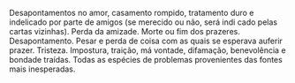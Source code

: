 Desapontamentos no amor, casamento rompido, tratamento duro e indelicado por
parte de amigos (se merecido ou não, será indi cado pelas cartas vizinhas).
Perda da amizade. Morte ou fim dos prazeres. Desapontamento. Pesar e perda de
coisa com as quais se esperava auferir prazer. Tristeza. Impostura, traição,
má vontade, difamação, benevolência e bondade traídas. Todas as espécies de
problemas provenientes das fontes mais inesperadas.

